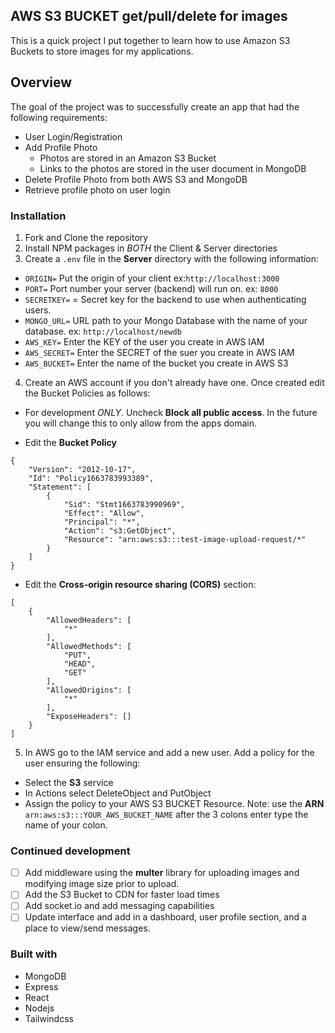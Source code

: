 ## AWS S3 BUCKET get/pull/delete for images
This is a quick project I put together to learn how to use Amazon S3 Buckets to store images for my applications.

## Overview
The goal of the project was to successfully create an app that had the following requirements:

- User Login/Registration
- Add Profile Photo
  - Photos are stored in an Amazon S3 Bucket
  - Links to the photos are stored in the user document in MongoDB
- Delete Profile Photo from both AWS S3 and MongoDB
- Retrieve profile photo on user login

### Installation
1. Fork and Clone the repository
2. Install NPM packages in *BOTH* the Client & Server directories
3. Create a `.env` file in the **Server** directory with the following information:

- `ORIGIN=` Put the origin of your client ex:`http://localhost:3000`
- `PORT=` Port number your server (backend) will run on.  ex: `8000`
- `SECRETKEY=` = Secret key for the backend to use when authenticating users.
- `MONGO_URL=` URL path to your Mongo Database with the name of your database.  ex: `http://localhost/newdb`
- `AWS_KEY=` Enter the KEY of the user you create in AWS IAM
- `AWS_SECRET=` Enter the SECRET of the suer you create in AWS IAM
- `AWS_BUCKET=` Enter the name of the bucket you create in AWS S3

4. Create an AWS account if you don't already have one.  Once created edit the Bucket Policies as follows:

- For development *ONLY*.  Uncheck **Block all public access**.  In the future you will change this to only allow from the apps domain.

- Edit the **Bucket Policy**
```
{
    "Version": "2012-10-17",
    "Id": "Policy1663783993389",
    "Statement": [
        {
            "Sid": "Stmt1663783990969",
            "Effect": "Allow",
            "Principal": "*",
            "Action": "s3:GetObject",
            "Resource": "arn:aws:s3:::test-image-upload-request/*"
        }
    ]
}
```
- Edit the **Cross-origin resource sharing (CORS)** section:
```
[
    {
        "AllowedHeaders": [
            "*"
        ],
        "AllowedMethods": [
            "PUT",
            "HEAD",
            "GET"
        ],
        "AllowedOrigins": [
            "*"
        ],
        "ExposeHeaders": []
    }
]
```
5. In AWS go to the IAM service and add a new user.  Add a policy for the user ensuring the following:
- Select the **S3** service
- In Actions select DeleteObject and PutObject
- Assign the policy to your AWS S3 BUCKET Resource.  Note: use the **ARN** `arn:aws:s3:::YOUR_AWS_BUCKET_NAME` after the 3 colons enter type the name of your colon.

### Continued development

- [ ] Add middleware using the **multer** library for uploading images and modifying image size prior to upload.
- [ ] Add the S3 Bucket to CDN for faster load times
- [ ] Add socket.io and add messaging capabilities
- [ ] Update interface and add in a dashboard, user profile section, and a place to view/send messages.

### Built with

- MongoDB
- Express
- React
- Nodejs
- Tailwindcss